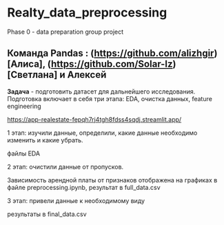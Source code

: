 #  Realty_data_preprocessing
Phase 0 - data preparation group project

## Команда Pandas : (https://github.com/alizhgir)[Алиса], (https://github.com/Solar-Iz)[Светлана] и Алексей 

**Задача** - подготовить датасет для дальнейшего исследования. Подготовка включает в себя три этапа: EDA, очистка данных, feature engineering 


https://app-realestate-fepqh7rj4tgh8fdss4sqdj.streamlit.app/


1 этап: изучили данные, определили, какие данные необходимо изменить и какие убрать. 

файлы EDA

2 этап: очистили данные от пропусков. 

Зависимость арендной платы от признаков отображена на графиках в файле preprocessing.ipynb, результат в full_data.csv

3 этап: привели данные к необходимому виду

результаты в final_data.csv